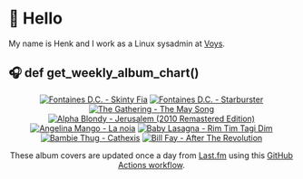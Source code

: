 # 👋 Hello

My name is Henk and I work as a Linux sysadmin at <a href="https://www.voys.co/about/">Voys</a>.

## 🎧 def get_weekly_album_chart()
<!-- lastfm -->
<p align="center"><a href="https://www.last.fm/music/Fontaines+D.C./Skinty+Fia"><img src="https://lastfm.freetls.fastly.net/i/u/64s/7384e60ccd4592662d959e2ec5335864.jpg" title="Fontaines D.C. - Skinty Fia"></a> <a href="https://www.last.fm/music/Fontaines+D.C./Starburster"><img src="https://lastfm.freetls.fastly.net/i/u/64s/bb5b2a615f93ddbd2fa59ebb81890057.jpg" title="Fontaines D.C. - Starburster"></a> <a href="https://www.last.fm/music/The+Gathering/The+May+Song"><img src="https://lastfm.freetls.fastly.net/i/u/64s/acbdae91d18440fe85347f9a51972e8b.jpg" title="The Gathering - The May Song"></a> <a href="https://www.last.fm/music/Alpha+Blondy/Jerusalem+(2010+Remastered+Edition)"><img src="https://lastfm.freetls.fastly.net/i/u/64s/4c8cce44c1a6848bd1f9e9ecf55dd0d8.jpg" title="Alpha Blondy - Jerusalem (2010 Remastered Edition)"></a> <a href="https://www.last.fm/music/Angelina+Mango/La+noia"><img src="https://lastfm.freetls.fastly.net/i/u/64s/cbedf8adc574b04593f795b68f792b2d.jpg" title="Angelina Mango - La noia"></a> <a href="https://www.last.fm/music/Baby+Lasagna/Rim+Tim+Tagi+Dim"><img src="https://lastfm.freetls.fastly.net/i/u/64s/376a7ee565c2cf304ef7a714e2ab474a.jpg" title="Baby Lasagna - Rim Tim Tagi Dim"></a> <a href="https://www.last.fm/music/Bambie+Thug/Cathexis"><img src="https://lastfm.freetls.fastly.net/i/u/64s/c32b00dc8ab3cf264c000840388bbcd0.jpg" title="Bambie Thug - Cathexis"></a> <a href="https://www.last.fm/music/Bill+Fay/After+The+Revolution"><img src="https://lastfm.freetls.fastly.net/i/u/64s/5a62847323baf957e85dfb9503eec6b3.jpg" title="Bill Fay - After The Revolution"></a> </p>

<p align="center">These album covers are updated once a day from <a href="https://www.last.fm/user/hbokh">Last.fm</a> using this <a href="https://github.com/marketplace/actions/lastfm-to-markdown">GitHub Actions workflow</a>.</p>

